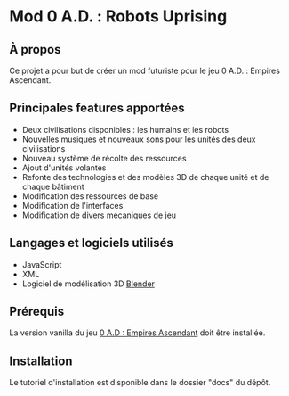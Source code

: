# Mod 0 A.D. : Robots Uprising

## À propos

Ce projet a pour but de créer un mod futuriste pour le jeu 0 A.D. : Empires Ascendant.

## Principales features apportées

- Deux civilisations disponibles : les humains et les robots
- Nouvelles musiques et nouveaux sons pour les unités des deux civilisations
- Nouveau système de récolte des ressources
- Ajout d'unités volantes
- Refonte des technologies et des modèles 3D de chaque unité et de chaque bâtiment
- Modification des ressources de base
- Modification de l'interfaces
- Modification de divers mécaniques de jeu

## Langages et logiciels utilisés

- JavaScript
- XML
- Logiciel de modélisation 3D [Blender](https://www.blender.org/)

## Prérequis

La version vanilla du jeu [0 A.D : Empires Ascendant](https://play0ad.com/) doit être installée.

## Installation

Le tutoriel d'installation est disponible dans le dossier "docs" du dépôt.
